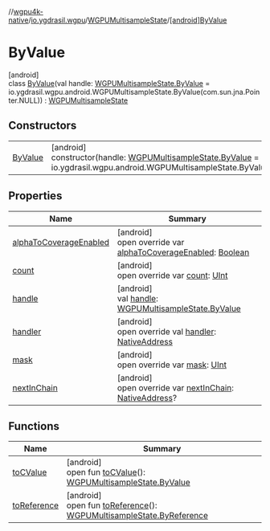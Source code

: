//[wgpu4k-native](../../../../index.md)/[io.ygdrasil.wgpu](../../index.md)/[WGPUMultisampleState](../index.md)/[[android]ByValue](index.md)

# ByValue

[android]\
class [ByValue](index.md)(val handle: [WGPUMultisampleState.ByValue](../../../io.ygdrasil.wgpu.android/-w-g-p-u-multisample-state/-by-value/index.md) = io.ygdrasil.wgpu.android.WGPUMultisampleState.ByValue(com.sun.jna.Pointer.NULL)) : [WGPUMultisampleState](../index.md)

## Constructors

| | |
|---|---|
| [ByValue](-by-value.md) | [android]<br>constructor(handle: [WGPUMultisampleState.ByValue](../../../io.ygdrasil.wgpu.android/-w-g-p-u-multisample-state/-by-value/index.md) = io.ygdrasil.wgpu.android.WGPUMultisampleState.ByValue(com.sun.jna.Pointer.NULL)) |

## Properties

| Name | Summary |
|---|---|
| [alphaToCoverageEnabled](alpha-to-coverage-enabled.md) | [android]<br>open override var [alphaToCoverageEnabled](alpha-to-coverage-enabled.md): [Boolean](https://kotlinlang.org/api/core/kotlin-stdlib/kotlin/-boolean/index.html) |
| [count](count.md) | [android]<br>open override var [count](count.md): [UInt](https://kotlinlang.org/api/core/kotlin-stdlib/kotlin/-u-int/index.html) |
| [handle](handle.md) | [android]<br>val [handle](handle.md): [WGPUMultisampleState.ByValue](../../../io.ygdrasil.wgpu.android/-w-g-p-u-multisample-state/-by-value/index.md) |
| [handler](handler.md) | [android]<br>open override val [handler](handler.md): [NativeAddress](../../../ffi/-native-address/index.md) |
| [mask](mask.md) | [android]<br>open override var [mask](mask.md): [UInt](https://kotlinlang.org/api/core/kotlin-stdlib/kotlin/-u-int/index.html) |
| [nextInChain](next-in-chain.md) | [android]<br>open override var [nextInChain](next-in-chain.md): [NativeAddress](../../../ffi/-native-address/index.md)? |

## Functions

| Name | Summary |
|---|---|
| [toCValue](../[android]to-c-value.md) | [android]<br>open fun [toCValue](../[android]to-c-value.md)(): [WGPUMultisampleState.ByValue](../../../io.ygdrasil.wgpu.android/-w-g-p-u-multisample-state/-by-value/index.md) |
| [toReference](../to-reference.md) | [android]<br>open fun [toReference](../to-reference.md)(): [WGPUMultisampleState.ByReference](../../../io.ygdrasil.wgpu.android/-w-g-p-u-multisample-state/-by-reference/index.md) |